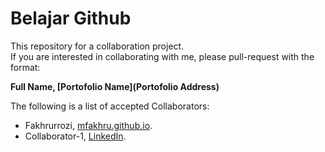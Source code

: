 # Belajar Github

This repository for a collaboration project.  
If you are interested in collaborating with me, please pull-request with the format:  

**Full Name, [Portofolio Name](Portofolio Address)**

The following is a list of accepted Collaborators:

* Fakhrurrozi, [mfakhru.github.io](https://mfakhru.github.io/).
* Collaborator-1, [LinkedIn](https://www.linkedin.com/in/mfakhrurrozis).
